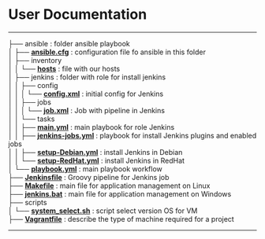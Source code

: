 # User Documentation

----

├── ansible : folder ansible playbook  
│   ├── <b>[ansible.cfg](https://github.com/ausard/EP_tsk/blob/master/ansible/ansible.cfg)</b> : configuration file fo ansible in this folder  
│   ├── inventory  
│   │   └── <b>[hosts](https://github.com/ausard/EP_tsk/blob/master/ansible/inventory/hosts)</b> : file with our hosts  
│   ├── jenkins : folder with role for install jenkins  
│   │   ├── config  
│   │   │   └── <b>[config.xml](https://github.com/ausard/EP_tsk/blob/master/ansible/jenkins/config/config.xml)</b> : initial config for Jenkins  
│   │   ├── jobs  
│   │   │   └── <b>[job.xml](https://github.com/ausard/EP_tsk/blob/master/ansible/jenkins/jobs/job.xml)</b> : Job with pipeline in Jenkins  
│   │   └── tasks  
│   │       ├── <b>[main.yml](https://github.com/ausard/EP_tsk/blob/master/ansible/jenkins/tasks/main.yml)</b> : main playbook for role Jenkins  
│   │       ├── <b>[jenkins-jobs.yml](https://github.com/ausard/EP_tsk/blob/master/ansible/jenkins/tasks/jenkins-jobs.yml)</b> : playbook for install Jenkins plugins and enabled jobs  
│   │       ├── <b>[setup-Debian.yml](https://github.com/ausard/EP_tsk/blob/master/ansible/jenkins/tasks/setup-Debian.yml)</b> : install Jenkins in Debian  
│   │       └── <b>[setup-RedHat.yml](https://github.com/ausard/EP_tsk/blob/master/ansible/jenkins/tasks/setup-RedHat.yml)</b> : install Jenkins in RedHat  
│   └── <b>[playbook.yml](https://github.com/ausard/EP_tsk/blob/master/ansible/playbook.yml)</b> : main playbook workflow  
├── <b>[Jenkinsfile](https://github.com/ausard/EP_tsk/blob/master/Jenkinsfile)</b> : Groovy pipeline for Jenkins job  
├── <b>[Makefile](https://github.com/ausard/EP_tsk/blob/master/Makefile)</b> : main file for application management on Linux  
├── <b>[jenkins.bat](https://github.com/ausard/EP_tsk/blob/master/jenkins.bat)</b> : main file for application management on Windows  
├── scripts  
│   └── <b>[system_select.sh](https://github.com/ausard/EP_tsk/blob/master/scripts/system_select.sh)</b> : script select version OS for VM  
├── <b>[Vagrantfile](https://github.com/ausard/EP_tsk/blob/master/Vagrantfile)</b> : describe the type of machine required for a project  

----   
